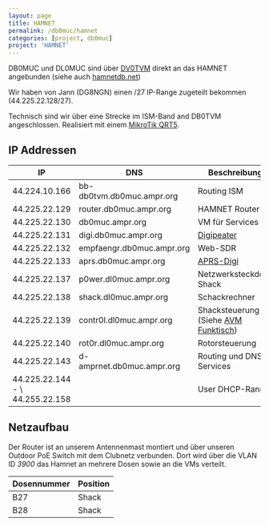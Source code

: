 ```yaml
---
layout: page
title: HAMNET
permalink: /db0muc/hamnet
categories: [project, db0muc]
project: 'HAMNET'
---
```


DB0MUC und DL0MUC sind über [DV0TVM](http://hamnetdb.net/?m=as&q=db0tvm) direkt an das HAMNET angebunden (siehe auch [hamnetdb.net](http://hamnetdb.net/?m=as&q=db0muc))

Wir haben von Jann (DG8NGN) einen /27 IP-Range zugeteilt bekommen (44.225.22.128/27).

Technisch sind wir über eine Strecke im ISM-Band and DB0TVM angeschlossen. Realisiert mit einem [MikroTik QRT5](https://routerboard.com/rb911g-5hpnd-qrt).

## IP Addressen

| IP            | DNS                        | Beschreibung                                          | aktiv |
| ------------- | -------------------------- | ----------------------------------------------------- | ----- |
| 44.224.10.166 | bb-db0tvm.db0muc.ampr.org  | Routing ISM                                           | ja    |
| 44.225.22.129 | router.db0muc.ampr.org     | HAMNET Router                                         | ja    |
| 44.225.22.130 | db0muc.ampr.org            | VM für Services                                       | ja    |
| 44.225.22.131 | digi.db0muc.ampr.org       | [Digipeater](/projects/digipeater)                    | nein  |
| 44.225.22.132 | empfaengr.db0muc.ampr.org  | Web-SDR                                               | nein  |
| 44.225.22.133 | aprs.db0muc.ampr.org       | [APRS-Digi](/projects/aprs)                           | ja    |
| 44.225.22.137 | p0wer.dl0muc.ampr.org      | Netzwerksteckdose Shack                               | nein  |
| 44.225.22.138 | shack.dl0muc.ampr.org      | Schackrechner                                         | -
| 44.225.22.139 | contr0l.dl0muc.ampr.org    | Shacksteuerung (Siehe [AVM Funktisch](/projects/avm)) | nein  |
| 44.225.22.140 | rot0r.dl0muc.ampr.org      | Rotorsteuerung                                        | nein  |
| 44.225.22.143 | d-amprnet.db0muc.ampr.org  | Routing und DNS Services                              | ja    |
| 44.225.22.144 - \\ 44.255.22.158 |         | User DHCP-Range                                       | -     |


## Netzaufbau

Der Router ist an unserem Antennenmast montiert und über unseren Outdoor PoE Switch mit dem Clubnetz verbunden. Dort wird über die VLAN ID *3900* das Hamnet an mehrere Dosen sowie an die VMs verteilt.

| Dosennummer | Position |
| ----------- | -------- |
| B27         | Shack    |
| B28         | Shack    |